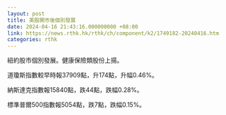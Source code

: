 ```yaml
---
layout: post
title: 美股開市後個別發展
date: 2024-04-16 21:43:16.000000000 +08:00
link: https://news.rthk.hk/rthk/ch/component/k2/1749182-20240416.htm
categories: rthk
---
```


紐約股市個別發展。健康保險類股份上揚。

道瓊斯指數較早時報37909點，升174點，升幅0.46%。

納斯達克指數報15840點，跌44點，跌幅0.28%。

標準普爾500指數報5054點，跌7點，跌幅0.15%。
